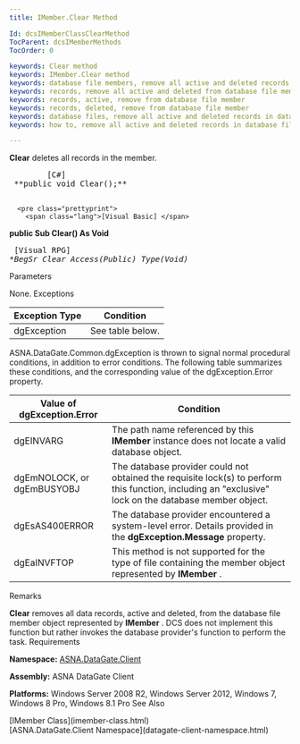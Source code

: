 ```yaml
---
title: IMember.Clear Method

Id: dcsIMemberClassClearMethod
TocParent: dcsIMemberMethods
TocOrder: 0

keywords: Clear method
keywords: IMember.Clear method
keywords: database file members, remove all active and deleted records
keywords: records, remove all active and deleted from database file member
keywords: records, active, remove from database file member
keywords: records, deleted, remove from database file member
keywords: database files, remove all active and deleted records in database file member
keywords: how to, remove all active and deleted records in database file member

---
```


**Clear** deletes all records in the member.
<pre class="prettyprint">
        <span class="lang">[C#]</span>
 **public void Clear();** 
      </pre>
      <pre class="prettyprint">
        <span class="lang">[Visual Basic] </span>
 **public Sub Clear() As Void** 
      </pre>
      <pre class="prettyprint">
        <span class="lang">[Visual RPG]</span>
 **BegSr Clear Access(*Public) Type(Void)** 
      </pre>

Parameters

None.
Exceptions



| Exception Type | Condition |
| ---- | ---- |
| dgException | See table below. |



<p>ASNA.DataGate.Common.dgException is thrown to signal normal procedural conditions, in addition to error conditions. The following table summarizes these conditions, and the corresponding value of the <span>dgException.Error</span> property.



| Value of dgException.Error | Condition |
| ---- | ---- |
| <p>dgEINVARG | The path name referenced by this **IMember** instance does not locate a valid database object. |
| dgEmNOLOCK, or dgEmBUSYOBJ | The database provider could not obtained the requisite lock(s) to perform this function, including an "exclusive" lock on the database member object. |
| dgEsAS400ERROR | The database provider encountered a system-level error. Details provided in the **dgException.Message** property. |
| dgEaINVFTOP | This method is not supported for the type of file containing the member object represented by **IMember** . |



Remarks

**Clear** removes all data records, active and deleted, from the database file member object represented by **IMember** . DCS does not implement this function but rather invokes the database provider's function to perform the task.
Requirements

<span> **Namespace:** [ASNA.DataGate.Client](datagate-client-namespace.html) </span> 

<span> **Assembly:** ASNA DataGate Client</span> 

<span> **Platforms:** Windows Server 2008 R2, Windows Server 2012, Windows 7, Windows 8 Pro, Windows 8.1 Pro</span>
See Also

<dl />
      [IMember Class](imember-class.html)
      <br />
      [ASNA.DataGate.Client Namespace](datagate-client-namespace.html)

